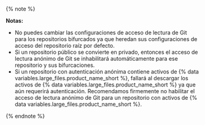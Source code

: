 {% note %}

**Notas:**
- No puedes cambiar las configuraciones de acceso de lectura de Git para los repositorios bifurcados ya que heredan sus configuraciones de acceso del repositorio raíz por defecto.
- Si un repositorio público se convierte en privado, entonces el acceso de lectura anónimo de Git se inhabilitará automáticamente para ese repositorio y sus bifurcaciones.
- Si un repositorio con autenticación anónima contiene activos de {% data variables.large_files.product_name_short %}, fallará al descargar los activos de {% data variables.large_files.product_name_short %} ya que aún requerirá autenticación. Recomendamos firmemente no habilitar el acceso de lectura anónimo de Git para un repositorio con activos de {% data variables.large_files.product_name_short %}.

{% endnote %}
